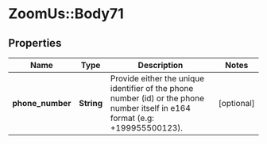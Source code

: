 # ZoomUs::Body71

## Properties
Name | Type | Description | Notes
------------ | ------------- | ------------- | -------------
**phone_number** | **String** | Provide either the unique identifier of the phone number (id) or the phone number itself in e164 format (e.g: +199955500123). | [optional] 



